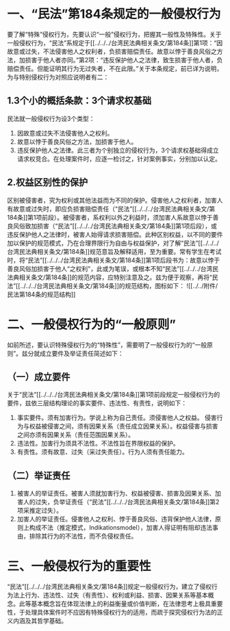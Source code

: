 # 一、“民法”第184条规定的一般侵权行为
要了解“特殊”侵权行为，先要认识“一般”侵权行为，把握其一般性及特殊性。关于一般侵权行为，“民法”系规定于[[../../../台湾民法典相关条文/第184条]]第1项：“因故意或过失，不法侵害他人之权利者，负损害赔偿责任。故意以悖于善良风俗之方法，加损害于他人者亦同。”第2项：“违反保护他人之法律，致生损害于他人者，负赔偿责任。但能证明其行为无过失者，不在此限。”关于本条规定，前已详为说明，为与特别侵权行为对照应说明者有二：
## 1.3个小的概括条款：3个请求权基础
民法就一般侵权行为设3个类型：
1. 因故意或过失不法侵害他人之权利。
2. 故意以悖于善良风俗之方法，加损害于他人。
3. 违反保护他人之法律。此三者为个别独立的侵权行为，3个请求权基础得成立请求权竞合。在处理案件时，应逐一检讨之，针对案例事实，分别加以认定。
## 2.权益区别性的保护
区别被侵害者，究为权利或其他法益而为不同的保护。侵害他人之权利者，加害人有故意或过失时，即应负损害赔偿责任（“民法”[[../../../台湾民法典相关条文/第184条]]第1项前段）。被侵害者，系权利以外之利益时，须加害人系故意以悖于善良风俗致加损害（“民法”[[../../../台湾民法典相关条文/第184条]]第1项后段），或违反保护他人之法律时，被害人始得请求损害赔偿。此种区别权益，以不同的要件加以保护的规范模式，乃在合理界限行为自由与权益保护，对了解“民法”[[../../../台湾民法典相关条文/第184条]]规范意旨及解释适用，至为重要。常有学生在考试时，将“民法”[[../../../台湾民法典相关条文/第184条]]第1项后段书为：故意以悖于善良风俗加损害于他人“之权利"，此或为笔误，或根本不知“民法”[[../../../台湾民法典相关条文/第184条]]的规范内容，应特别注意及之。兹为便于观察，再将“民法”[[../../../台湾民法典相关条文/第184条]]的规范结构，图标如下：
![[../../附件/民法第184条的规范结构]]
# 二、一般侵权行为的“一般原则”
如前所述，要认识特殊侵权行为的“特殊性”，需要明了一般侵权行为的“一般原则”。兹分就成立要件及举证责任简述如下：
## （一）成立要件
关于“民法”[[../../../台湾民法典相关条文/第184条]]第1项前段规定一般侵权行为的要件，兹依三层结构理论的事实要件、违法性、有责性，说明如下：
1. 事实要件。须有加害行为。学说上称为自己责任。须侵害他人之权益。
侵害行为与权益被侵害之间，须有因果关系（责任成立因果关系）。权益侵害与损害之间亦须有因果关系（责任范围因果关系）。
2. 违法性。加害行为须具不法性。不法性旨在界限权益的保护。
3. 有责性。须有故意、过失（采过失责任）。行为人须有责任能力。
## （二）举证责任
1. 被害人的举证责任。被害人须就加害行为、权益被侵害、损害及因果关系、加害人的过失，负举证责任（“民法”[[../../../台湾民法典相关条文/第184条]]第2项采推定过失）。
2. 加害人的举证责任。侵害他人之权利、悖于善良风俗、违背保护他人法律，原则上构成不法（推定模式，Indikationsmodel），加害人得证明有阻却违法事由，排除其行为的不法性，而不负侵权责任。
# 三、一般侵权行为的重要性
“民法”[[../../../台湾民法典相关条文/第184条]]规定一般侵权行为，建立了侵权行为法上行为、违法性、过失（有责性）、权利或利益、损害、因果关系等基本概念。此等基本概念旨在体现法律上的利益衡量或价值判断，在法律思考上极具重要性，于处理具体案件时不应因有特殊侵权行为的适用，而疏于探究侵权行为法的正义内涵及其哲学基础。
